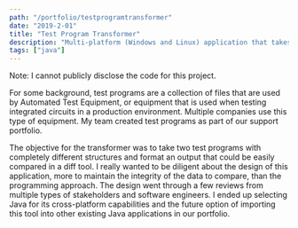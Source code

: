 ```yaml
---
path: "/portfolio/testprogramtransformer"
date: "2019-2-01"
title: "Test Program Transformer"
description: "Multi-platform (Windows and Linux) application that takes a complex relationship of files and combines the data into an intelligible format for customer analysis."
tags: ["java"]
---
```


Note: I cannot publicly disclose the code for this project.

For some background, test programs are a collection of files that are  used by Automated Test Equipment, or equipment that is used when testing  integrated circuits in a production environment. Multiple companies use  this type of equipment. My team created test programs as part of our  support portfolio.

The objective for the transformer was to take two test programs with completely different structures and format an output that could be easily compared in a diff tool. I really wanted to be diligent about the design of this application, more to maintain the integrity of the data to compare, than the programming approach. The design went through a few reviews from multiple types of stakeholders and software engineers. I ended up selecting Java for its cross-platform capabilities and the future option of importing this tool into other existing Java applications in our portfolio.

